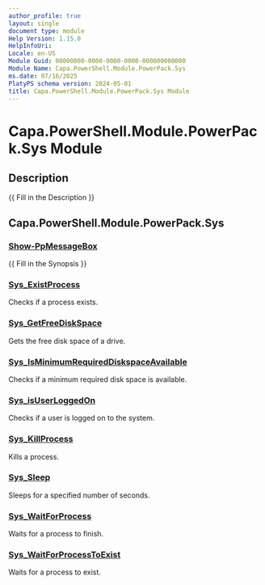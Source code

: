 ```yaml
---
author_profile: true
layout: single
document type: module
Help Version: 1.15.0
HelpInfoUri: 
Locale: en-US
Module Guid: 00000000-0000-0000-0000-000000000000
Module Name: Capa.PowerShell.Module.PowerPack.Sys
ms.date: 07/16/2025
PlatyPS schema version: 2024-05-01
title: Capa.PowerShell.Module.PowerPack.Sys Module
---
```


# Capa.PowerShell.Module.PowerPack.Sys Module

## Description

{{ Fill in the Description }}

## Capa.PowerShell.Module.PowerPack.Sys

### [Show-PpMessageBox](Show-PpMessageBox.md)

{{ Fill in the Synopsis }}

### [Sys_ExistProcess](Sys_ExistProcess.md)

Checks if a process exists.

### [Sys_GetFreeDiskSpace](Sys_GetFreeDiskSpace.md)

Gets the free disk space of a drive.

### [Sys_IsMinimumRequiredDiskspaceAvailable](Sys_IsMinimumRequiredDiskspaceAvailable.md)

Checks if a minimum required disk space is available.

### [Sys_isUserLoggedOn](Sys_isUserLoggedOn.md)

Checks if a user is logged on to the system.

### [Sys_KillProcess](Sys_KillProcess.md)

Kills a process.

### [Sys_Sleep](Sys_Sleep.md)

Sleeps for a specified number of seconds.

### [Sys_WaitForProcess](Sys_WaitForProcess.md)

Waits for a process to finish.

### [Sys_WaitForProcessToExist](Sys_WaitForProcessToExist.md)

Waits for a process to exist.

